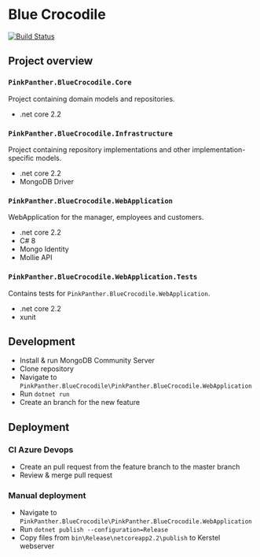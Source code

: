 
# Blue Crocodile

[![Build Status](https://dev.azure.com/ajfurster/Blue-Crocodile-Personal/_apis/build/status/WebApplication%20Build?branchName=master)](https://dev.azure.com/ajfurster/Blue-Crocodile-Personal/_build/latest?definitionId=3&branchName=master)

## Project overview

### `PinkPanther.BlueCrocodile.Core`

Project containing domain models and repositories.

- .net core 2.2

### `PinkPanther.BlueCrocodile.Infrastructure`

Project containing repository implementations and other implementation-specific models.

- .net core 2.2
- MongoDB Driver

### `PinkPanther.BlueCrocodile.WebApplication`

WebApplication for the manager, employees and customers.

- .net core 2.2
- C# 8
- Mongo Identity
- Mollie API

### `PinkPanther.BlueCrocodile.WebApplication.Tests`

Contains tests for `PinkPanther.BlueCrocodile.WebApplication`.

- .net core 2.2
- xunit

## Development

- Install & run MongoDB Community Server
- Clone repository
- Navigate to `PinkPanther.BlueCrocodile\PinkPanther.BlueCrocodile.WebApplication`
- Run `dotnet run`
- Create an branch for the new feature

## Deployment

### CI Azure Devops

- Create an pull request from the feature branch to the master branch
- Review & merge pull request

### Manual deployment

- Navigate to `PinkPanther.BlueCrocodile\PinkPanther.BlueCrocodile.WebApplication`
- Run `dotnet publish --configuration=Release`
- Copy files from `bin\Release\netcoreapp2.2\publish` to Kerstel webserver

